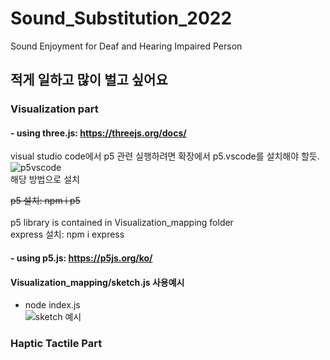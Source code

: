 # Sound_Substitution_2022
Sound Enjoyment for Deaf and Hearing Impaired Person

## 적게 일하고 많이 벌고 싶어요
### Visualization part
#### - using three.js: https://threejs.org/docs/

visual studio code에서 p5 관련 실행하려면 확장에서 p5.vscode를 설치해야 할듯. <br/>
![p5vscode](https://user-images.githubusercontent.com/43838273/156589966-9eafcc56-7f7c-4b77-abd5-9302c56912cd.PNG)<br/>
해당 방법으로 설치 <br/>

~~p5 설치: npm i p5 <br/>~~ <br/>
p5 library is contained in Visualization_mapping folder <br/>
express 설치: npm i express <br/>
#### - using p5.js: https://p5js.org/ko/
#### Visualization_mapping/sketch.js 사용예시
- node index.js <br/>
![sketch 예시](https://user-images.githubusercontent.com/43838273/156589105-fea9ece7-9a6d-4159-bc61-dd1f19bc2467.PNG)

### Haptic Tactile Part
